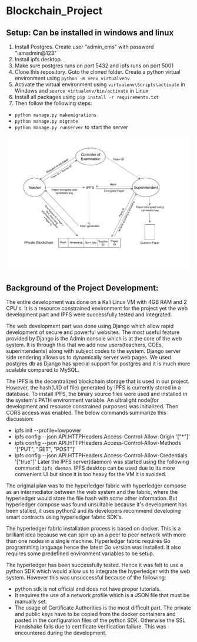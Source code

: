 # Blockchain_Project

## Setup: Can be installed in windows and linux
1. Install Postgres. Create user "admin_ems" with password "iamadmin@123"
2. Install ipfs desktop.
3. Make sure postgres runs on port 5432 and ipfs runs on port 5001
4. Clone this repository. Goto the cloned folder. Create a python virtual environment using `` python -m venv virtualvenv ``
5. Activate the virtual environment using `` virtualenv\Scripts\activate `` in Windows and `` source virtualenv/bin/activate `` in Linux
6. Install all packages using `` pip install -r requirements.txt ``
7. Then follow the following steps:
- `` python manage.py makemigrations ``
- `` python manage.py migrate ``
- `` python manage.py runserver `` to start the server

![Image of Flow Chart](https://raw.githubusercontent.com/TXH2020/Blockchain_Project/main/Blockchain_Project.png)

## Background of the Project Development:
The entire development was done on a Kali Linux VM with 4GB RAM and 2 CPU's. It is a resource constrained environment for the project yet the web development part and IPFS were successfully tested and integrated.

The web development part was done using Django which allow rapid development of secure and powerful websites. The most useful feature provided by Django is the Admin console which is at the core of the web system. It is through this that we add new users(teachers, COEs, superintendents) along with subject codes to the system. Django server side rendering allows us to dynamically server web pages.
We used postgres db as Django has special support for postgres and it is much more scalable compared to MySQL.

The IPFS is the decentralized blockchain storage that is used in our project. However, the hash(UID of file) generated by IPFS is currently stored in a database. To install IPFS, the binary source files were used and installed in the system's PATH environment variable. An ultralight node(for development and resource constrained purposes) was initialized. Then CORS access was enabled. The below commands summarize this discussion:
- ipfs init --profile=lowpower
- ipfs config --json API.HTTPHeaders.Access-Control-Allow-Origin '["*"]'
- ipfs config --json API.HTTPHeaders.Access-Control-Allow-Methods '["PUT", "GET", "POST"]'
- ipfs config --json API.HTTPHeaders.Access-Control-Allow-Credentials '["true"]'
Later the IPFS server(daemon) was started using the following command: `` ipfs daemon ``. IPFS desktop can be used due to its more convenient UI but since it is too heavy for the VM it is avoided.

The original plan was to the hyperledger fabric with hyperledger compose as an intermediator between the web system and the fabric, where the hyperledger would store the file hash with some other information. But hyperledger compose was found unsuitable because it's development has been stalled, it uses python2 and its developers recommend developing smart contracts using hyperledger fabric SDK's.

The hyperledger fabric installation process is based on docker. This is a brilliant idea because we can spin up an a peer to peer network with more than one nodes in a single machine. Hyperledger fabric requires Go programming language hence the latest Go version was installed. It also requires some predefined environment variables to be setup.

The hyperledger has been successfully tested. Hence it was felt to use a python SDK which would allow us to integrate the hyperledger with the web system. However this was unsuccessful because of the following:
- python sdk is not official and does not have proper tutorials.
- It requires the use of a network profile which is a JSON file that must be manually set.
- The usage of Certificate Authorities is the most difficult part. The private and public keys have to be copied from the docker containers and pasted in the configuration files of the python SDK. Otherwise the SSL Handshake fails due to certificate verification failure. This was encountered during the development.

